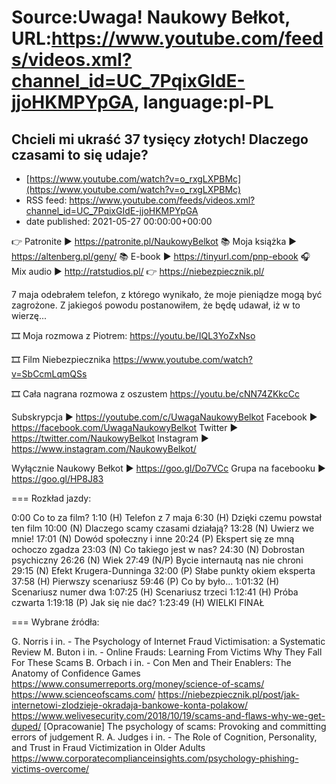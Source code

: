# Source:Uwaga! Naukowy Bełkot, URL:https://www.youtube.com/feeds/videos.xml?channel_id=UC_7PqixGIdE-jjoHKMPYpGA, language:pl-PL

## Chcieli mi ukraść 37 tysięcy złotych! Dlaczego czasami to się udaje?
 - [https://www.youtube.com/watch?v=o_rxgLXPBMc](https://www.youtube.com/watch?v=o_rxgLXPBMc)
 - RSS feed: https://www.youtube.com/feeds/videos.xml?channel_id=UC_7PqixGIdE-jjoHKMPYpGA
 - date published: 2021-05-27 00:00:00+00:00

👉 Patronite ► https://patronite.pl/NaukowyBelkot 
📚 Moja książka ► https://altenberg.pl/geny/
📚 E-book ► https://tinyurl.com/pnp-ebook
🎧 Mix audio ► http://ratstudios.pl/
👉 https://niebezpiecznik.pl/

7 maja odebrałem telefon, z którego wynikało, że moje pieniądze mogą być zagrożone. Z jakiegoś powodu postanowiłem, że będę udawał, iż w to wierzę...

🎞 Moja rozmowa z Piotrem:
https://youtu.be/IQL3YoZxNso

🎞 Film Niebezpiecznika
https://www.youtube.com/watch?v=SbCcmLqmQSs

🎞 Cała nagrana rozmowa z oszustem
https://youtu.be/cNN74ZKkcCc

Subskrypcja ► https://youtube.com/c/UwagaNaukowyBelkot
Facebook ► https://facebook.com/UwagaNaukowyBelkot
Twitter ► https://twitter.com/NaukowyBelkot
Instagram ► https://www.instagram.com/NaukowyBelkot/

Wyłącznie Naukowy Bełkot ► https://goo.gl/Do7VCc
Grupa na facebooku ► https://goo.gl/HP8J83

===
Rozkład jazdy:

0:00 Co to za film?
1:10 (H) Telefon z 7 maja
6:30 (H) Dzięki czemu powstał ten film
10:00 (N) Dlaczego scamy czasami działają?
13:28 (N) Uwierz we mnie!
17:01 (N) Dowód społeczny i inne
20:24 (P) Ekspert się ze mną ochoczo zgadza
23:03 (N) Co takiego jest w nas?
24:30 (N) Dobrostan psychiczny
26:26 (N) Wiek
27:49 (N/P) Bycie internautą nas nie chroni
29:15 (N) Efekt Krugera-Dunninga
32:00 (P) Słabe punkty okiem eksperta
37:58 (H) Pierwszy scenariusz
59:46 (P) Co by było...
1:01:32 (H) Scenariusz numer dwa
1:07:25 (H) Scenariusz trzeci
1:12:41 (H) Próba czwarta
1:19:18 (P) Jak się nie dać?
1:23:49 (H) WIELKI FINAŁ

===
Wybrane źródła:

G. Norris i in. -  The Psychology of Internet Fraud Victimisation: a Systematic Review
M. Buton i in. -  Online Frauds: Learning From Victims Why They Fall For These Scams
B. Orbach i in. - Con Men and Their Enablers: The Anatomy of Confidence Games
https://www.consumerreports.org/money/science-of-scams/
https://www.scienceofscams.com/
https://niebezpiecznik.pl/post/jak-internetowi-zlodzieje-okradaja-bankowe-konta-polakow/
https://www.welivesecurity.com/2018/10/19/scams-and-flaws-why-we-get-duped/
[Opracowanie] The psychology of scams: Provoking and committing errors of judgement 
R. A. Judges i in. - The Role of Cognition, Personality, and Trust in Fraud Victimization in Older Adults
https://www.corporatecomplianceinsights.com/psychology-phishing-victims-overcome/

